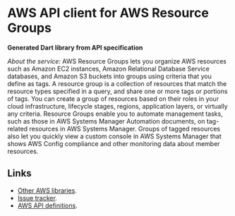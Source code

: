 # AWS API client for AWS Resource Groups

**Generated Dart library from API specification**

*About the service:*
AWS Resource Groups lets you organize AWS resources such as Amazon EC2
instances, Amazon Relational Database Service databases, and Amazon S3
buckets into groups using criteria that you define as tags. A resource group
is a collection of resources that match the resource types specified in a
query, and share one or more tags or portions of tags. You can create a
group of resources based on their roles in your cloud infrastructure,
lifecycle stages, regions, application layers, or virtually any criteria.
Resource Groups enable you to automate management tasks, such as those in
AWS Systems Manager Automation documents, on tag-related resources in AWS
Systems Manager. Groups of tagged resources also let you quickly view a
custom console in AWS Systems Manager that shows AWS Config compliance and
other monitoring data about member resources.

## Links

- [Other AWS libraries](https://github.com/agilord/aws_client/tree/master/generated).
- [Issue tracker](https://github.com/agilord/aws_client/issues).
- [AWS API definitions](https://github.com/aws/aws-sdk-js/tree/master/apis).
